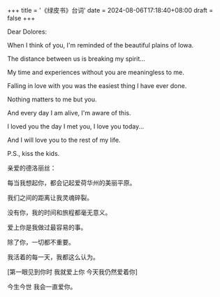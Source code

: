 +++
title = '《绿皮书》台词'
date = 2024-08-06T17:18:40+08:00
draft = false
+++

Dear Dolores:

When I think of you, I'm reminded of the beautiful plains of Iowa.

The distance between us is breaking my spirit...

My time and experiences without you are meaningless to me.

Falling in love with you was the easiest thing I have ever done.

Nothing matters to me but you.

And every day I am alive, I'm aware of this.

I loved you the day I met you, I love you today...

And I will love you to the rest of my life.

P.S., kiss the kids.

亲爱的德洛丽丝：

每当我想起你，都会记起爱荷华州的美丽平原。

我们之间的距离让我灵魂碎裂。

没有你，我的时间和旅程都毫无意义。

爱上你是我做过最容易的事。

除了你，一切都不重要。

我活着的每一天，我都这么认为。

[第一眼见到你时 我就爱上你 今天我仍然爱着你]

今生今世 我会一直爱你。